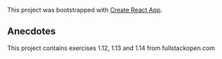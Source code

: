 This project was bootstrapped with [Create React App](https://github.com/facebook/create-react-app).

## Anecdotes

This project contains exercises 1.12, 1.13 and 1.14 from fullstackopen.com
